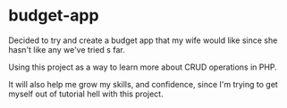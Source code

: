 # budget-app
Decided to try and create a budget app that my wife would like since she hasn't like any we've tried s far.

Using this project as a way to learn more about CRUD operations in PHP.

It will also help me grow my skills, and confidence, since I'm trying to get myself out of tutorial hell with this project.

